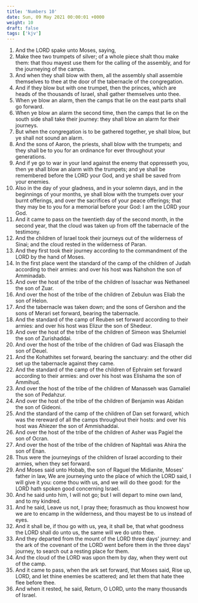 ```yaml
---
title: 'Numbers 10'
date: Sun, 09 May 2021 00:00:01 +0000
weight: 10
draft: false
tags: ['kjv'] 
---
```


1. And the LORD spake unto Moses, saying,
2. Make thee two trumpets of silver; of a whole piece shalt thou make them: that thou mayest use them for the calling of the assembly, and for the journeying of the camps.
3. And when they shall blow with them, all the assembly shall assemble themselves to thee at the door of the tabernacle of the congregation.
4. And if they blow but with one trumpet, then the princes, which are heads of the thousands of Israel, shall gather themselves unto thee.
5. When ye blow an alarm, then the camps that lie on the east parts shall go forward.
6. When ye blow an alarm the second time, then the camps that lie on the south side shall take their journey: they shall blow an alarm for their journeys.
7. But when the congregation is to be gathered together, ye shall blow, but ye shall not sound an alarm.
8. And the sons of Aaron, the priests, shall blow with the trumpets; and they shall be to you for an ordinance for ever throughout your generations.
9. And if ye go to war in your land against the enemy that oppresseth you, then ye shall blow an alarm with the trumpets; and ye shall be remembered before the LORD your God, and ye shall be saved from your enemies.
10. Also in the day of your gladness, and in your solemn days, and in the beginnings of your months, ye shall blow with the trumpets over your burnt offerings, and over the sacrifices of your peace offerings; that they may be to you for a memorial before your God: I am the LORD your God.
11. And it came to pass on the twentieth day of the second month, in the second year, that the cloud was taken up from off the tabernacle of the testimony.
12. And the children of Israel took their journeys out of the wilderness of Sinai; and the cloud rested in the wilderness of Paran.
13. And they first took their journey according to the commandment of the LORD by the hand of Moses.
14. In the first place went the standard of the camp of the children of Judah according to their armies: and over his host was Nahshon the son of Amminadab.
15. And over the host of the tribe of the children of Issachar was Nethaneel the son of Zuar.
16. And over the host of the tribe of the children of Zebulun was Eliab the son of Helon.
17. And the tabernacle was taken down; and the sons of Gershon and the sons of Merari set forward, bearing the tabernacle.
18. And the standard of the camp of Reuben set forward according to their armies: and over his host was Elizur the son of Shedeur.
19. And over the host of the tribe of the children of Simeon was Shelumiel the son of Zurishaddai.
20. And over the host of the tribe of the children of Gad was Eliasaph the son of Deuel.
21. And the Kohathites set forward, bearing the sanctuary: and the other did set up the tabernacle against they came.
22. And the standard of the camp of the children of Ephraim set forward according to their armies: and over his host was Elishama the son of Ammihud.
23. And over the host of the tribe of the children of Manasseh was Gamaliel the son of Pedahzur.
24. And over the host of the tribe of the children of Benjamin was Abidan the son of Gideoni.
25. And the standard of the camp of the children of Dan set forward, which was the rereward of all the camps throughout their hosts: and over his host was Ahiezer the son of Ammishaddai.
26. And over the host of the tribe of the children of Asher was Pagiel the son of Ocran.
27. And over the host of the tribe of the children of Naphtali was Ahira the son of Enan.
28. Thus were the journeyings of the children of Israel according to their armies, when they set forward.
29. And Moses said unto Hobab, the son of Raguel the Midianite, Moses' father in law, We are journeying unto the place of which the LORD said, I will give it you: come thou with us, and we will do thee good: for the LORD hath spoken good concerning Israel.
30. And he said unto him, I will not go; but I will depart to mine own land, and to my kindred.
31. And he said, Leave us not, I pray thee; forasmuch as thou knowest how we are to encamp in the wilderness, and thou mayest be to us instead of eyes.
32. And it shall be, if thou go with us, yea, it shall be, that what goodness the LORD shall do unto us, the same will we do unto thee.
33. And they departed from the mount of the LORD three days' journey: and the ark of the covenant of the LORD went before them in the three days' journey, to search out a resting place for them.
34. And the cloud of the LORD was upon them by day, when they went out of the camp.
35. And it came to pass, when the ark set forward, that Moses said, Rise up, LORD, and let thine enemies be scattered; and let them that hate thee flee before thee.
36. And when it rested, he said, Return, O LORD, unto the many thousands of Israel.
